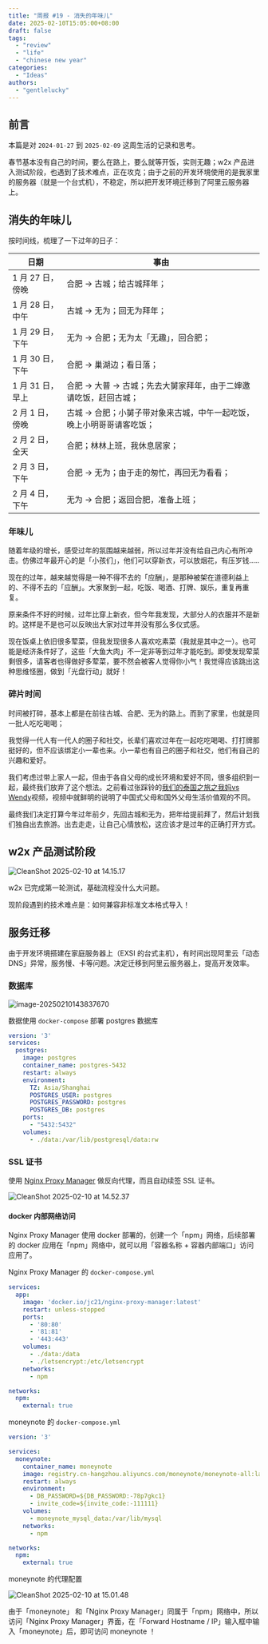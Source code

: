 ```yaml
---
title: "周报 #19 - 消失的年味儿"
date: 2025-02-10T15:05:00+08:00
draft: false
tags: 
  - "review"
  - "life"
  - "chinese new year"
categories: 
  - "Ideas"
authors:
  - "gentlelucky"
---
```


## 前言

本篇是对  `2024-01-27`  到  `2025-02-09`  这周生活的记录和思考。

春节基本没有自己的时间，要么在路上，要么就等开饭，实则无趣；w2x 产品进入测试阶段，也遇到了技术难点，正在攻克；由于之前的开发环境使用的是我家里的服务器（就是一个台式机），不稳定，所以把开发环境迁移到了阿里云服务器上。

## 消失的年味儿

按时间线，梳理了一下过年的日子：

| 日期             | 事由                                                         |
| ---------------- | ------------------------------------------------------------ |
| 1 月 27 日，傍晚 | 合肥 -> 古城；给古城拜年；                                   |
| 1 月 28 日，中午 | 古城 -> 无为；回无为拜年；                                   |
| 1 月 29 日，下午 | 无为 -> 合肥；无为太「无趣」，回合肥；                       |
| 1 月 30 日，下午 | 合肥 -> 巢湖边；看日落；                                     |
| 1 月 31 日，早上 | 合肥 -> 大普 -> 古城；先去大舅家拜年，由于二婶邀请吃饭，赶回古城； |
| 2 月 1 日，傍晚  | 古城 -> 合肥；小舅子带对象来古城，中午一起吃饭，晚上小明哥哥请客吃饭； |
| 2 月 2 日，全天  | 合肥；林林上班，我休息居家；                                 |
| 2 月 3 日，下午  | 合肥 -> 无为；由于走的匆忙，再回无为看看；                   |
| 2 月 4 日，下午  | 无为 -> 合肥；返回合肥，准备上班；                           |

### 年味儿

随着年级的增长，感受过年的氛围越来越弱，所以过年并没有给自己内心有所冲击。仿佛过年最开心的是「小孩们」，他们可以穿新衣，可以放烟花，有压岁钱.....

现在的过年，越来越觉得是一种不得不去的「应酬」，是那种被架在道德利益上的、不得不去的「应酬」。大家聚到一起，吃饭、喝酒、打牌、娱乐，重复再重复。

原来条件不好的时候，过年比穿上新衣，但今年我发现，大部分人的衣服并不是新的。这样是不是也可以反映出大家对过年并没有那么多仪式感。

现在饭桌上依旧很多荤菜，但我发现很多人喜欢吃素菜（我就是其中之一）。也可能是经济条件好了，这些「大鱼大肉」不一定非等到过年才能吃到。即使发现荤菜剩很多，请客者也得做好多荤菜，要不然会被客人觉得你小气！我觉得应该跳出这种思维怪圈，做到「光盘行动」就好！

### 碎片时间

时间被打碎，基本上都是在前往古城、合肥、无为的路上。而到了家里，也就是同一批人吃吃喝喝；

我觉得一代人有一代人的圈子和社交，长辈们喜欢过年在一起吃吃喝喝、打打牌那挺好的，但不应该绑定小一辈也来。小一辈也有自己的圈子和社交，他们有自己的兴趣和爱好。

我们考虑过带上家人一起，但由于各自父母的成长环境和爱好不同，很多组织到一起，最终我们放弃了这个想法。之前看过张踩铃的[我们的泰国之旅之我妈vs Wendy](https://www.bilibili.com/video/BV1XU411U7Pt/?vd_source=5470b2ac24647c353a06fe1e5de58791)视频，视频中就鲜明的说明了中国式父母和国外父母生活价值观的不同。

最终我们决定打算今年过年前夕，先回古城和无为，把年给提前拜了，然后计划我们独自出去旅游。出去走走，让自己心情放松，这应该才是过年的正确打开方式。

## w2x 产品测试阶段

![CleanShot 2025-02-10 at 14.15.17](https://image.gentlelucky.com/CleanShot%202025-02-10%20at%2014.15.17.png)

w2x 已完成第一轮测试，基础流程没什么大问题。

现阶段遇到的技术难点是：如何兼容非标准文本格式导入！

## 服务迁移

由于开发环境搭建在家庭服务器上（EXSI 的台式主机），有时间出现阿里云「动态DNS」异常，服务慢、卡等问题。决定迁移到阿里云服务器上，提高开发效率。

### 数据库

![image-20250210143837670](https://image.gentlelucky.com/image-20250210143837670.png)



数据使用 `docker-compose` 部署 postgres 数据库

```yaml
version: '3'
services:
  postgres:
    image: postgres
    container_name: postgres-5432
    restart: always
    environment:
      TZ: Asia/Shanghai
      POSTGRES_USER: postgres
      POSTGRES_PASSWORD: postgres
      POSTGRES_DB: postgres
    ports:
      - "5432:5432"
    volumes:
      - ./data:/var/lib/postgresql/data:rw
```

### SSL 证书

使用 [Nginx Proxy Manager](https://nginxproxymanager.com/) 做反向代理，而且自动续签 SSL 证书。

![CleanShot 2025-02-10 at 14.52.37](https://image.gentlelucky.com/CleanShot%202025-02-10%20at%2014.52.37.png)

#### docker 内部网络访问

Nginx Proxy Manager 使用 docker 部署的，创建一个「npm」网络，后续部署的 docker 应用在「npm」网络中，就可以用「容器名称 + 容器内部端口」访问应用了。

Nginx Proxy Manager  的 `docker-compose.yml`

```yaml
services:
  app:
    image: 'docker.io/jc21/nginx-proxy-manager:latest'
    restart: unless-stopped
    ports:
      - '80:80'
      - '81:81'
      - '443:443'
    volumes:
      - ./data:/data
      - ./letsencrypt:/etc/letsencrypt
    networks:
      - npm

networks:
  npm:
    external: true
```

moneynote 的 `docker-compose.yml`

```yaml
version: '3'

services:
  moneynote:
    container_name: moneynote
    image: registry.cn-hangzhou.aliyuncs.com/moneynote/moneynote-all:latest
    restart: always
    environment:
      - DB_PASSWORD=${DB_PASSWORD:-78p7gkc1}
      - invite_code=${invite_code:-111111}
    volumes:
      - moneynote_mysql_data:/var/lib/mysql
    networks:
      - npm

networks:
  npm:
    external: true

```

moneynote 的代理配置

![CleanShot 2025-02-10 at 15.01.48](https://image.gentlelucky.com/CleanShot%202025-02-10%20at%2015.01.48.png)

由于「moneynote」 和「Nginx Proxy Manager」同属于「npm」网络中，所以访问「Nginx Proxy Manager」界面，在「Forward Hostname / IP」输入框中输入「moneynote」后，即可访问 moneynote ！
